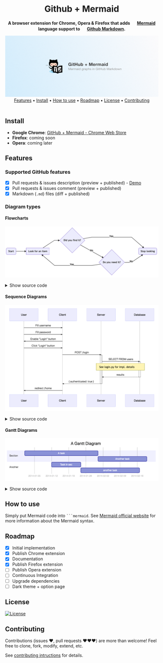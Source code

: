 <div align="center">
  <h1>
    Github + Mermaid  
  </h1>

  <p>
    <strong>
      A browser extension for Chrome, Opera & Firefox that adds
      <img src="https://mermaidjs.github.io/gitbook/images/favicon.ico" width="16" height="16"/>
      <a href="https://mermaidjs.github.io" target="_blank">Mermaid</a>
      language support to
      <img src="https://github.githubassets.com/favicon.ico" width="16" height="16"/>
      <a href="https://guides.github.com/features/mastering-markdown/" target="_blank">Github Markdown</a>.
    </strong>
  </p>
</div>

<div align="center">
  <img src="./resources/chrome-promo/marquee.png" alt="Extension Boilerplate"/>

  <nav align="center">
    <a href="#features">Features</a> •
    <a href="#install">Install</a> •
    <a href="#how-to-use">How to use</a> •
    <a href="#roadmap">Roadmap</a> •
    <a href="#license">License</a> •
    <a href="#contributing">Contributing</a>
  </nav>
</div>
<br>

## Install

- **Google Chrome**: [GitHub + Mermaid - Chrome Web Store](https://chrome.google.com/webstore/detail/github-%20-mermaid/goiiopgdnkogdbjmncgedmgpoajilohe)
- **Firefox**: coming soon
- **Opera**: coming later

## Features

### Supported GitHub features

- [x] Pull requests & issues description (preview + published) - [Demo](https://github.com/BackMarket/github-mermaid-extension/issues/1)
- [x] Pull requests & issues comment (preview + published)
- [x] Markdown (`.md`) files (diff + published)

### Diagram types

#### Flowcharts

![Flowchart example](/resources/screenshots/flowchart.png)

<details>
  <summary>Show source code</summary>

  ```
  ```mermaid
  graph LR

  A(Start)

  A --> B[Look for an item]

  B --> C{Did you find it?}
  C -->|Yes| D(Stop looking)
  C -->|No| E{Do you need it?}
  E -->|Yes| B
  E -->|No| D
  ```
</details>

#### Sequence Diagrams

![Sequence Diagram example](/resources/screenshots/sequence-diagram.png)

<details>
  <summary>Show source code</summary>

  ```
  ```mermaid
  sequenceDiagram
  participant U as User
  participant C as Client
  participant S as Server
  participant DB as Database

  U ->> C: Fill username
  U ->> C: Fill password
  C ->> U: Enable "Login" button
  U ->> C: Click "Login" button
  C ->>+ S: POST /login
  S ->>+ DB: SELECT FROM users
  Note over S,DB: See login.py for impl. details
  DB -->>- S: results
  S -->>- C: { authenticated: true }
  C ->> U: redirect /home
  ```
</details>

#### Gantt Diagrams

![Gantt Diagram example](/resources/screenshots/gantt-diagram.png)

<details>
  <summary>Show source code</summary>

  ```
  ```mermaid
  gantt
      title A Gantt Diagram
      dateFormat  YYYY-MM-DD
      section Section
      A task           :a1, 2014-01-01, 30d
      Another task     :after a1  , 20d
      section Another
      Task in sec      :2014-01-12  , 12d
      another task      : 24d
  ```
</details>

## How to use

Simply put Mermaid code into <code>```mermaid</code>. See
[Mermaid official website](https://mermaidjs.github.io/gantt.html) for more
information about the Mermaid syntax.

## Roadmap

- [x] Initial implementation
- [x] Publish Chrome extension
- [x] Documentation
- [x] Publish Firefox extension
- [ ] Publish Opera extension
- [ ] Continuous Integration
- [ ] Upgrade dependencies
- [ ] Dark theme + option page

## License

[![License](https://img.shields.io/github/license/BackMarket/github-mermaid-extension.svg)](/LICENSE.md)

## Contributing

Contributions (issues ♥, pull requests ♥♥♥) are more than welcome! Feel free to clone, fork, modify, extend, etc.

See [contributing intructions](/CONTRIBUTING.md) for details.
